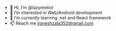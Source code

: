 - 👋 Hi, I’m @lazymetior
- 👀 I’m interested in Web/Android development
- 🌱 I’m currently learning .net and React framework
- 📫 Reach me jigneshzala352@gmail.com

<!---
lazymetior/lazymetior is a ✨ special ✨ repository because its `README.md` (this file) appears on your GitHub profile.
You can click the Preview link to take a look at your changes.
--->

